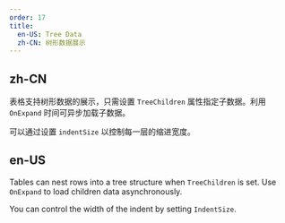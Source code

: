 ```yaml
---
order: 17
title:
  en-US: Tree Data
  zh-CN: 树形数据展示
---
```


## zh-CN

表格支持树形数据的展示，只需设置 `TreeChildren` 属性指定子数据。利用 `OnExpand` 时间可异步加载子数据。

可以通过设置 `indentSize` 以控制每一层的缩进宽度。

## en-US

Tables can nest rows into a tree structure when `TreeChildren` is set. Use `OnExpand` to load children data asynchronously.

You can control the width of the indent by setting `IndentSize`.